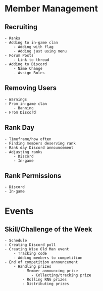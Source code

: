 # Member Management
## Recruiting
	- Ranks
	- Adding to in-game clan
		- Adding with flag
		- Adding just using menu
	- Forum Posts
		- Link to thread
	- Adding to Discord
		- Name Change
		- Assign Roles

## Removing Users
	- Warnings
	- From in-game clan
		- Banning
	- From Discord

## Rank Day
	- Timeframe/how often
	- Finding members deserving rank
	- Rank day Discord announcement
	- Adjusting ranks
		- Discord
		- In-game

## Rank Permissions
	- Discord
	- In-game

# Events
## Skill/Challenge of the Week
	- Schedule
	- Creating Discord poll
	- Creating Wise Old Man event
		- Tracking code
		- Adding members to competition
	- End of competition announcement
		- Handling prizes
			- Member announcing prize
				- Collecting/tracking prize
			- Rolling RNG prizes
			- Distributing prizes
